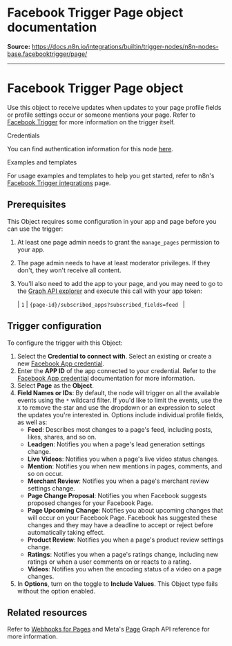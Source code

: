 # Facebook Trigger Page object documentation

**Source:** https://docs.n8n.io/integrations/builtin/trigger-nodes/n8n-nodes-base.facebooktrigger/page/

---

# Facebook Trigger Page object

Use this object to receive updates when updates to your page profile fields or profile settings occur or someone mentions your page. Refer to [Facebook Trigger](../) for more information on the trigger itself.

Credentials

You can find authentication information for this node [here](../../../credentials/facebookapp/).

Examples and templates

For usage examples and templates to help you get started, refer to n8n's [Facebook Trigger integrations](https://n8n.io/integrations/facebook-trigger/) page.

## Prerequisites

This Object requires some configuration in your app and page before you can use the trigger:

1. At least one page admin needs to grant the `manage_pages` permission to your app.
2. The page admin needs to have at least moderator privileges. If they don't, they won't receive all content.
3. You'll also need to add the app to your page, and you may need to go to the [Graph API explorer](https://developers.facebook.com/tools/explorer/) and execute this call with your app token:

   | ``` 1 ``` | ``` {page-id}/subscribed_apps?subscribed_fields=feed  ``` |

## Trigger configuration

To configure the trigger with this Object:

1. Select the **Credential to connect with**. Select an existing or create a new [Facebook App credential](../../../credentials/facebookapp/).
2. Enter the **APP ID** of the app connected to your credential. Refer to the [Facebook App credential](../../../credentials/facebookapp/) documentation for more information.
3. Select **Page** as the **Object**.
4. **Field Names or IDs**: By default, the node will trigger on all the available events using the `*` wildcard filter. If you'd like to limit the events, use the `X` to remove the star and use the dropdown or an expression to select the updates you're interested in. Options include individual profile fields, as well as:
   - **Feed**: Describes most changes to a page's feed, including posts, likes, shares, and so on.
   - **Leadgen**: Notifies you when a page's lead generation settings change.
   - **Live Videos**: Notifies you when a page's live video status changes.
   - **Mention**: Notifies you when new mentions in pages, comments, and so on occur.
   - **Merchant Review**: Notifies you when a page's merchant review settings change.
   - **Page Change Proposal**: Notifies you when Facebook suggests proposed changes for your Facebook Page.
   - **Page Upcoming Change**: Notifies you about upcoming changes that will occur on your Facebook Page. Facebook has suggested these changes and they may have a deadline to accept or reject before automatically taking effect.
   - **Product Review**: Notifies you when a page's product review settings change.
   - **Ratings**: Notifies you when a page's ratings change, including new ratings or when a user comments on or reacts to a rating.
   - **Videos**: Notifies you when the encoding status of a video on a page changes.
5. In **Options**, turn on the toggle to **Include Values**. This Object type fails without the option enabled.

## Related resources

Refer to [Webhooks for Pages](https://developers.facebook.com/docs/graph-api/webhooks/getting-started/webhooks-for-pages) and Meta's [Page](https://developers.facebook.com/docs/graph-api/webhooks/reference/page/) Graph API reference for more information.
